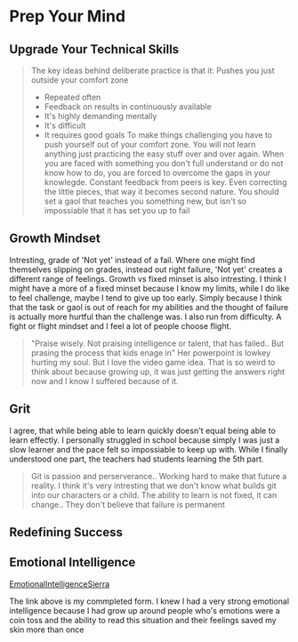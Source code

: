 # Prep Your Mind

## Upgrade Your Technical Skills

> The key ideas behind deliberate practice is that it:
> Pushes you just outside your comfort zone
> - Repeated often
> - Feedback on results in continuously available
> - It's highly demanding mentally
> - It's difficult
> - It requires good goals
To make things challenging you have to push yourself out of your comfort zone. You will not learn anything just practicing the easy stuff over and over again. When you are faced with something you don't full understand or do not know how to do, you are forced to overcome the gaps in your knowlegde. Constant feedback from peers is key. Even correcting the little pieces, that way it becomes second nature. You should set a gaol that teaches you something new, but isn't so impossiable that it has set you up to fail

## Growth Mindset

Intresting, grade of 'Not yet' instead of a fail. Where one might find themselves slipping on grades, instead out right failure, 'Not yet' creates a different range of feelings. Growth vs fixed minset is also intresting. I think I might have a more of a fixed minset because I know my limits, while I do like to feel challenge, maybe I tend to give up too early. Simply because I think that the task or gaol is out of reach for my abilities and the thought of failure is actually more hurtful than the challenge was.
I also run from difficulty. A fight or flight mindset and I feel a lot of people choose flight. 
> "Praise wisely. Not praising intelligence or talent, that has failed.. But prasing the process that kids enage in"
Her powerpoint is lowkey hurting my soul. But I love the video game idea. That is so weird to think about because growing up, it was just getting the answers right now and I know I suffered because of it. 

## Grit

I agree, that while being able to learn quickly doesn't equal being able to learn effectly. I personally struggled in school because simply I was just a slow learner and the pace felt so impossiable to keep up with. While I finally understood one part, the teachers had students learning the 5th part. 
> Git is passion and perserverance.. Working hard to make that future a reality.
I think it's very intresting that we don't know what builds git into our characters or a child. 
> The ability to learn is not fixed, it can change.. They don't believe that failure is permanent

## Redefining Success


## Emotional Intelligence 
[EmotionalIntelligenceSierra](Ops-401\Notes\SierraEmotions.pdf)

The link above is my commpleted form. I knew I had a very strong emotional intelligence because I had grow up around people who's emotions were a coin toss and the ability to read this situation and their feelings saved my skin more than once